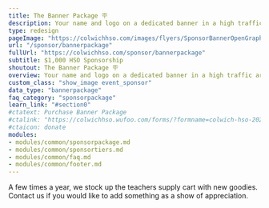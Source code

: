 ```yaml
---
title: The Banner Package 🪧
description: Your name and logo on a dedicated banner in a high traffic area. You'll also be the sponsor of an additional HSO event!
type: redesign
pageImage: "https://colwichhso.com/images/flyers/SponsorBannerOpenGraph.jpg"
url: "/sponsor/bannerpackage"
fullUrl: "https://colwichhso.com/sponsor/bannerpackage"
subtitle: $1,000 HSO Sponsorship
shoutout: The Banner Package 🪧
overview: Your name and logo on a dedicated banner in a high traffic area. You'll also be the sponsor of an additional HSO event!
custom_class: "show_image event_sponsor"
data_type: "bannerpackage"
faq_category: "sponsorpackage"
learn_link: "#section0"
#ctatext: Purchase Banner Package
#ctalink: "https://colwichhso.wufoo.com/forms/?formname=colwich-hso-2023-sponsorship&field1=%241%2C000%20-%20The%20Banner%20Package"
#ctaicon: donate
modules:
- modules/common/sponsorpackage.md
- modules/common/sponsortiers.md
- modules/common/faq.md
- modules/common/footer.md 
---
```

A few times a year, we stock up the teachers supply cart with new goodies. Contact us if you would like to add something as a show of appreciation.